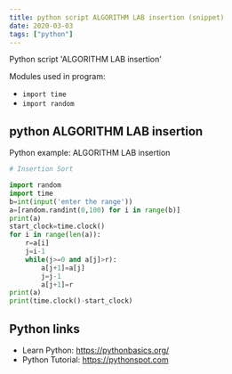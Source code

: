 ```yaml
---
title: python script ALGORITHM LAB insertion (snippet)
date: 2020-03-03
tags: ["python"]
---
```

Python script 'ALGORITHM LAB insertion'


Modules used in program: 
* `import time`
* `import random`

## python ALGORITHM LAB insertion

Python example: ALGORITHM LAB insertion

```python
# Insertion Sort

import random
import time
b=int(input('enter the range'))
a=[random.randint(0,100) for i in range(b)]
print(a)
start_clock=time.clock()
for i in range(len(a)):
    r=a[i]
    j=i-1
    while(j>=0 and a[j]>r):
        a[j+1]=a[j]
        j=j-1
        a[j+1]=r
print(a)
print(time.clock()-start_clock)


```

## Python links

- Learn Python: https://pythonbasics.org/
- Python Tutorial: https://pythonspot.com

